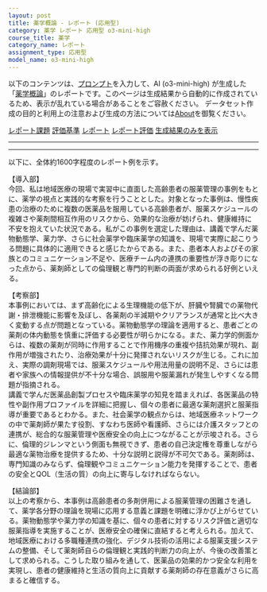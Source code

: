 ```yaml
---
layout: post
title: 薬学概論 - レポート (応用型)
category: 薬学 レポート 応用型 o3-mini-high
course_title: 薬学
category_name: レポート
assignment_type: 応用型
model_name: o3-mini-high
---
```


以下のコンテンツは、[プロンプト](https://github.com/takedatoshiyuki/synthetic_assignments/tree/main/generated/薬学/o3-mini-high/prompt_レポート-応用型.md)を入力して、AI (o3-mini-high) が生成した「[薬学概論](/contents/薬学/)」のレポートです。このページは生成結果から自動的に作成されているため、表示が乱れている場合があることをご容赦ください。
データセット作成の目的と利用上の注意および生成の方法については[About](/About)を御覧ください。

[レポート課題](../レポート課題-応用型)
[評価基準](../評価基準-応用型)
[レポート](../レポート-応用型)
[レポート評価](../レポート評価-応用型)
[生成結果のみを表示](https://github.com/takedatoshiyuki/synthetic_assignments/tree/main/generated/薬学/o3-mini-high/レポート-応用型.md)
  

***
***
  
以下に、全体約1600字程度のレポート例を示す。

【導入部】  
今回、私は地域医療の現場で実習中に直面した高齢患者の服薬管理の事例をもとに、薬学の視点と実践的な考察を行うこととした。対象となった事例は、慢性疾患の治療のために複数の医薬品を服用している高齢患者が、服薬スケジュールの複雑さや薬剤間相互作用のリスクから、効果的な治療が妨げられ、健康維持に不安を抱えていた状況である。私がこの事例を選定した理由は、講義で学んだ薬物動態学、薬力学、さらに社会薬学や臨床薬学の知識を、現場で実際に起こりうる問題に具体的に適用できると感じたからである。また、患者本人およびその家族とのコミュニケーション不足や、医療チーム内の連携の重要性が浮き彫りになった点から、薬剤師としての倫理観と専門的判断の両面が求められる好例といえる。

【考察部】  
本事例においては、まず高齢化による生理機能の低下が、肝臓や腎臓での薬物代謝・排泄機能に影響を及ぼし、各薬剤の半減期やクリアランスが通常と比べ大きく変動する点が問題となっている。薬物動態学の理論を適用すると、患者ごとの薬剤の体内動態を慎重に評価する必要性が明らかになる。また、薬力学的側面からは、複数の薬剤が同時に作用することで作用機序の重複や拮抗効果が現れ、副作用が増強されたり、治療効果が十分に発揮されないリスクが生じる。これに加え、実際の調剤現場では、服薬スケジュールや用法用量の説明不足、さらには患者や家族への情報提供が不十分な場合、誤服用や服薬漏れが発生しやすくなる問題が指摘される。  
講義で学んだ医薬品創製プロセスや臨床薬学の知見を踏まえれば、各医薬品の特性や副作用プロファイルを詳細に把握し、個々の患者に最適な薬剤選択と服薬指導が重要であるとわかる。また、社会薬学の観点からは、地域医療ネットワークの中で薬剤師が果たす役割、すなわち医師や看護師、さらには介護スタッフとの連携が、総合的な服薬管理や医療安全の向上につながることが示唆される。さらに、倫理的ジレンマという側面も無視できず、患者の自己決定権を尊重しながら最適な薬物治療を提供するため、十分な説明と説得が不可欠である。薬剤師は、専門知識のみならず、倫理観やコミュニケーション能力を発揮することで、患者の安全とQOL（生活の質）の向上に寄与しなければならない。

【結論部】  
以上の考察から、本事例は高齢患者の多剤併用による服薬管理の困難さを通して、薬学各分野の理論を現場に応用する意義と課題を明確に浮かび上がらせている。薬物動態学や薬力学の知識を基に、個々の患者に対するリスク評価と適切な服薬指導を実施することが、医療安全の確保に直結すると考えられる。加えて、地域医療における多職種連携の強化、デジタル技術の活用による服薬支援システムの整備、そして薬剤師自らの倫理観と実践的判断力の向上が、今後の改善策として求められる。こうした取り組みを通して、医薬品の効果的かつ安全な利用を実現し、患者の健康維持と生活の質向上に貢献する薬剤師の存在意義がさらに高まると確信する。
